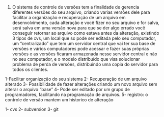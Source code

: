 1.	O sistema de controle de versões tem a finalidade de gerencia diferentes versões do seu arquivo, criando varias versões dele para facilitar a organização e recuperação de um arquivo em desenvolvimento, cada alteração e você fizer no seu arquivo e for salva, será salva em uma versão nova para que se der algo errado você conseguir retornar ao arquivo como estava antes da alteração, existindo 3 tipos de cvs, um local que so pode ser editada pelo seu computador, um “centralizado” que tem um servidor central que vai ter sua base de versões e vários computadores pode acessar e fazer suas próprias versões e as versões ficaram armazenada nesse servidor central e não no seu computador, e o modelo distribuído que visa solucionar problema de perda de versões, distribuindo uma copia do servidor para todos os clientes.
  
       
   1-Facilitar organização do seu sistema
   2- Recuperação de um arquivo alterado
   3- Possibilidade de fazer alterações criando um novo arquivo sem alterar o arquivo “base”
   4- Pode ser editado por um grupo de programadores, facilitando na programação de arquivos.
   5-    registro: o controle de versão mantem um historico de alteração


   1- cvs
   2- subversion
   3- git

